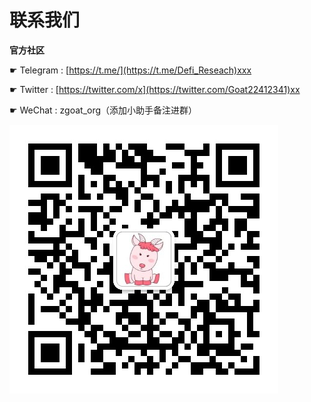 # 联系我们

**官方社区**

☛  Telegram : [https://t.me/](https://t.me/Defi_Reseach)xxx

☛  Twitter : [https://twitter.com/x](https://twitter.com/Goat22412341)xx

☛  WeChat : zgoat\_org（添加小助手备注进群）

![](../.gitbook/assets/image%20%2814%29.png)

